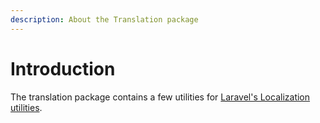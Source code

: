 ```yaml
---
description: About the Translation package
---
```


# Introduction

The translation package contains a few utilities for [Laravel's Localization utilities](https://laravel.com/docs/10.x/localization).
